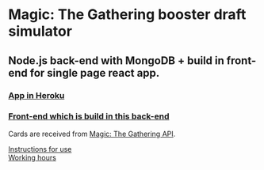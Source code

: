 # Magic: The Gathering booster draft simulator

## Node.js back-end with MongoDB + build in front-end for single page react app.

### [App in Heroku](https://mtg-database.herokuapp.com/)
### [Front-end which is build in this back-end](https://github.com/villeverkkonen/mtg-database-frontend)

Cards are received from [Magic: The Gathering API](https://docs.magicthegathering.io/).

[Instructions for use](documentation/instructions.md)
<br />
[Working hours](documentation/workinghours.md)
